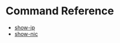 # Command Reference
- [show-ip](https://github.com/gitcrtn/cmd-tools/blob/master/docs/show-ip.md)
- [show-nic](https://github.com/gitcrtn/cmd-tools/blob/master/docs/show-nic.md)
